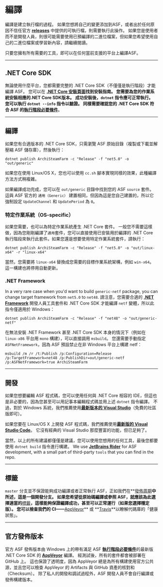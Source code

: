 # 編譯

編譯是建立執行檔的過程。 如果您想將自己的變更添加到ASF，或者出於任何原因不信任官方 **[releases](https://github.com/JustArchiNET/ArchiSteamFarm/releases)** 中提供的可執行檔，則需要執行此操作。 如果您是使用者而不是開發人員，則很可能需要使用已預編譯的二進位檔案，但如果您希望使用自己的二進位檔案或學習新內容，請繼續閱讀。

只要您擁有所有需要的工具，即可以在任何當前支援的平台上編譯ASF。

* * *

## .NET Core SDK

無論使用什麼平台，您都需要完整的 .NET Core SDK（不僅僅是執行階段）才能編譯 ASF。 您可以在 **[.NET Core 安裝頁面​](https://dotnet.microsoft.com/download)**找到安裝指南。 您需要為您的作業系統安裝相應的.NET Core SDK版本。 成功安裝後，`dotnet` 指令應可正常執行。 您可以執行 `dotnet --info` 指令以驗證。 同樣需要確認您的 .NET Core SDK 符合 ASF 的**[執行階段必要條件](https://github.com/JustArchiNET/ArchiSteamFarm/wiki/Compatibility-zh-TW#執行階段必要條件)**。

* * *

## 編譯

如果您有合適版本的 .NET Core SDK，只需瀏覽 ASF 原始目錄（複製或下載並解壓縮 ASF 儲存庫），然後執行：

```shell
dotnet publish ArchiSteamFarm -c "Release" -f "net5.0" -o "out/generic"
```

如果您在使用 Linux/OS X，您也可以使用 `cc.sh` 腳本實現同樣的效果，此種編譯方法方式稍複雜。

如果編譯成功完成，您可以在 `out/generic` 目錄中找到您的 ASF `source` 套件。 這與 ASF 官方的 `通用（Generic）` 建置相同，但因為這是您自己建置的，所以它強制設定 `UpdateChannel` 和 `UpdatePeriod` 為 `0`。

### 特定作業系統（OS-specific）

如果您需要，也可以為特定作業系統產生 .NET Core 套件。 一般您不需要這樣做，因為您剛剛編譯了`通用`套件，您可以直接使用已安裝用於編譯的 .NET Core 執行階段來執行此套件。如果您還是想要使用特定作業系統套件，請執行：

```shell
dotnet publish ArchiSteamFarm -c "Release" -f "net5.0" -o "out/linux-x64" -r "linux-x64"
```

當然，您需要將 `linux-x64` 替換成您需要的目標作業系統架構，例如 `win-x64`。 這一構建也將停用自動更新。

### .NET Framework

In a very rare case when you'd want to build `generic-netf` package, you can change target framework from `net5.0` to `net48`. 請注意，您需要合適的 **[.NET Framework](https://dotnet.microsoft.com/download/visual-studio-sdks)** ​開發人員工具套件和 .NET Core SDK 才能編譯 `netf` 變體，所以此指令僅適用於 Windows：

```shell
dotnet publish ArchiSteamFarm -c "Release" -f "net48" -o "out/generic-netf"
```

在無法安裝 .NET Framework 甚至 .NET Core SDK 本身的情況下（例如在 `linux-x86` 平台用 `mono` 構建），可以直接調用 `msbuild`。 您還需要手動指定 `ASFNetFramework`，因為 ASF 預設禁止在非 Windows 平台上構建 netf：

```shell
msbuild /m /r /t:Publish /p:Configuration=Release /p:TargetFramework=net48 /p:PublishDir=out/generic-netf /p:ASFNetFramework=true ArchiSteamFarm
```

* * *

## 開發

如果您想要編輯 ASF 程式碼，您可以使用任何與 .NET Core 相容的 IDE，但這也是非必要的，因為您甚至可以用記事本編輯程式碼並用上述 `dotnet` 指令編譯。 不過，對於 Windows 系統，我們推薦使用​**[最新版本的 Visual Studio](https://visualstudio.microsoft.com/downloads)**（免費的社區版即可）。

如果您要在 Linux/OS X 上開發 ASF 程式碼，我們推薦使用​**[最新版的 Visual Studio Code](https://code.visualstudio.com/download)**。 它沒有經典的 Visual Studio 那麼豐富的功能，但已足夠了。

當然，以上的所有建議都僅僅是建議，您可以使用您想用的任何工具，最後您都要使用 `dotnet build` 指令進行構建。 We use **[JetBrains Rider](https://www.jetbrains.com/rider)** for ASF development, with a small part of third-party `tools` that you can find in the repo.

* * *

## 標籤

`master` 分支並不保證能夠成功編譯或者正常執行 ASF，正如我們在**[發佈周期](https://github.com/JustArchiNET/ArchiSteamFarm/wiki/Release-cycle-zh-TW)**​中所述，這是一個開發分支。 如果您希望從原始碼編譯或參照 ASF，就應該為此選擇適當的​**[標籤](https://github.com/JustArchiNET/ArchiSteamFarm/tags)**，這樣能夠保證編譯成功，甚至可以正常運行（如果您選擇穩定版）。 您可以檢查我們的 CI——**[AppVeyor](https://ci.appveyor.com/project/JustArchi/ArchiSteamFarm)** 或 **[Travis](https://travis-ci.com/JustArchiNET/ArchiSteamFarm)**以瞭解代碼庫的「健康狀態」。

* * *

## 官方發佈版本

官方 ASF 發佈版本由 Windows 上的帶有滿足 ASF **[執行階段必要條件](https://github.com/JustArchiNET/ArchiSteamFarm/wiki/Compatibility-zh-TW#執行階段必要條件)**​的最新版 .NET Core SDK 的 **[AppVeyor](https://ci.appveyor.com/project/JustArchi/ArchiSteamFarm)** 編譯。 經測試後，所有的套件都會被部署在 GitHub 上。 這也保證了透明度，因為 AppVeyor 總是為所有構建使用官方公共源，並且您可以檢查 AppVeyor 的 Artifacts 與 GitHub 資產的核對和（Checksum）。 除了私人的開發和調試過程外，ASF 開發人員不會自行編譯或發佈構建版本。